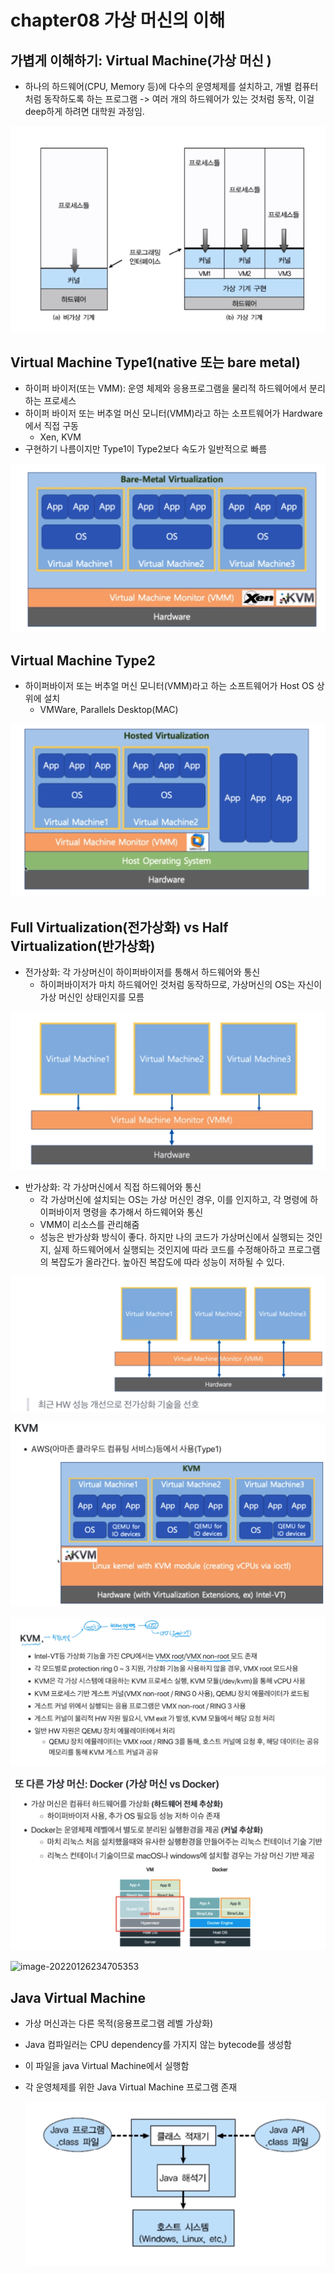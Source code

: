 # chapter08 가상 머신의 이해

## 가볍게 이해하기: Virtual Machine(가상 머신 )

- 하나의 하드웨어(CPU, Memory 등)에 다수의 운영체제를 설치하고, 개별 컴퓨터처럼 동작하도록 하는 프로그램 -> 여러 개의 하드웨어가 있는 것처럼 동작, 이걸 deep하게 하려면 대학원 과정임. 

![image-20220126232724904](./typora-user-images/image-20220126232724904.png)



## Virtual Machine Type1(native 또는 bare metal)

- 하이퍼 바이저(또는 VMM): 운영 체제와 응용프로그램을 물리적 하드웨어에서 분리하는 프로세스
- 하이퍼 바이저 또는 버추얼 머신 모니터(VMM)라고 하는 소프트웨어가 Hardware에서 직접 구동
  - Xen, KVM
- 구현하기 나름이지만 Type1이 Type2보다 속도가 일반적으로 빠름

![image-20220126233022848](./typora-user-images/image-20220126233022848.png)



## Virtual Machine Type2

- 하이퍼바이저 또는 버추얼 머신 모니터(VMM)라고 하는 소프트웨어가 Host OS 상위에 설치
  - VMWare, Parallels Desktop(MAC)

![image-20220126233153493](./typora-user-images/image-20220126233153493.png)



## Full Virtualization(전가상화) vs Half Virtualization(반가상화)

- 전가상화: 각 가상머신이 하이퍼바이저를 통해서 하드웨어와 통신
  - 하이퍼바이저가 마치 하드웨어인 것처럼 동작하므로, 가상머신의 OS는 자신이 가상 머신인 상태인지를 모름

![image-20220126233350705](./typora-user-images/image-20220126233350705.png)

- 반가상화: 각 가상머신에서 직접 하드웨어와 통신
  - 각 가상머신에 설치되는 OS는 가상 머신인 경우, 이를 인지하고, 각 명령에 하이퍼바이저 명령을 추가해서 하드웨어와 통신
  - VMM이 리소스를 관리해줌
  - 성능은 반가상화 방식이 좋다. 하지만 나의 코드가 가상머신에서 실행되는 것인지, 실제 하드웨어에서 실행되는  것인지에 따라 코드를 수정해아하고 프로그램의 복잡도가 올라간다. 높아진 복잡도에 따라 성능이 저하될 수 있다.

![image-20220126233517156](./typora-user-images/image-20220126233517156.png)

![image-20220126233942181](./typora-user-images/image-20220126233942181.png)

![image-20220126234130375](./typora-user-images/image-20220126234130375.png)

![image-20220126234427603](./typora-user-images/image-20220126234427603.png)

![image-20220126234705353](../../../AppData/Roaming/Typora/typora-user-images/image-20220126234705353.png)

## Java  Virtual Machine

- 가상 머신과는 다른 목적(응용프로그램 레벨 가상화)

- Java 컴파일러는 CPU dependency를 가지지 않는 bytecode를 생성함 

- 이 파일을 java Virtual Machine에서 실행함

- 각 운영체제를 위한 Java Virtual Machine 프로그램 존재

  ![image-20220126235043909](./typora-user-images/image-20220126235043909.png)

